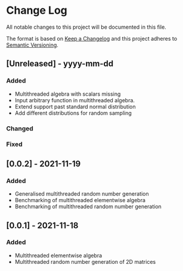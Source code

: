 # Change Log
All notable changes to this project will be documented in this file.
 
The format is based on [Keep a Changelog](http://keepachangelog.com/)
and this project adheres to [Semantic Versioning](http://semver.org/).
 
## [Unreleased] - yyyy-mm-dd
 
 
### Added
- Multithreaded algebra with scalars missing
- Input arbitrary function in multithreaded algebra.
- Extend support past standard normal distribution
- Add different distributions for random sampling
 
### Changed
 
### Fixed

## [0.0.2] - 2021-11-19
   
### Added
 
- Generalised multithreaded random number generation
- Benchmarking of multithreaded elementwise algebra
- Benchmarking of multithreaded random number generation 
 
 
## [0.0.1] - 2021-11-18
   
### Added
 
- Multithreaded elementwise algebra
- Multithreaded random number generation of 2D matrices
